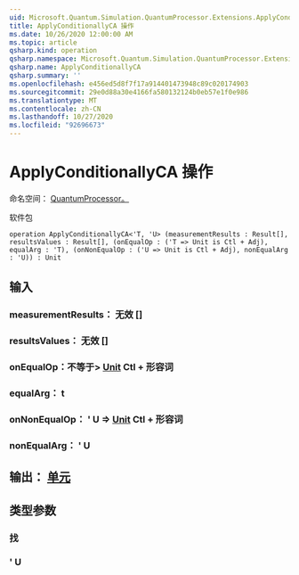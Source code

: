 ```yaml
---
uid: Microsoft.Quantum.Simulation.QuantumProcessor.Extensions.ApplyConditionallyCA
title: ApplyConditionallyCA 操作
ms.date: 10/26/2020 12:00:00 AM
ms.topic: article
qsharp.kind: operation
qsharp.namespace: Microsoft.Quantum.Simulation.QuantumProcessor.Extensions
qsharp.name: ApplyConditionallyCA
qsharp.summary: ''
ms.openlocfilehash: e456ed5d8f7f17a914401473948c89c020174903
ms.sourcegitcommit: 29e0d88a30e4166fa580132124b0eb57e1f0e986
ms.translationtype: MT
ms.contentlocale: zh-CN
ms.lasthandoff: 10/27/2020
ms.locfileid: "92696673"
---
```

# <a name="applyconditionallyca-operation"></a>ApplyConditionallyCA 操作

命名空间： [QuantumProcessor。](xref:Microsoft.Quantum.Simulation.QuantumProcessor.Extensions)

软件包 [](https://nuget.org/packages/)




```qsharp
operation ApplyConditionallyCA<'T, 'U> (measurementResults : Result[], resultsValues : Result[], (onEqualOp : ('T => Unit is Ctl + Adj), equalArg : 'T), (onNonEqualOp : ('U => Unit is Ctl + Adj), nonEqualArg : 'U)) : Unit
```


## <a name="input"></a>输入

### <a name="measurementresults--__invalidresult__"></a>measurementResults： __无效 <Result>__ []




### <a name="resultsvalues--__invalidresult__"></a>resultsValues： __无效 <Result>__ []




### <a name="onequalop--t--unit-ctl--adj"></a>onEqualOp：不等于> [Unit](xref:microsoft.quantum.lang-ref.unit) Ctl + 形容词




### <a name="equalarg--t"></a>equalArg： t




### <a name="onnonequalop--u--unit-ctl--adj"></a>onNonEqualOp： ' U => [Unit](xref:microsoft.quantum.lang-ref.unit) Ctl + 形容词




### <a name="nonequalarg--u"></a>nonEqualArg： ' U





## <a name="output--unit"></a>输出： [单元](xref:microsoft.quantum.lang-ref.unit)



## <a name="type-parameters"></a>类型参数

### <a name="t"></a>找


### <a name="u"></a>' U

